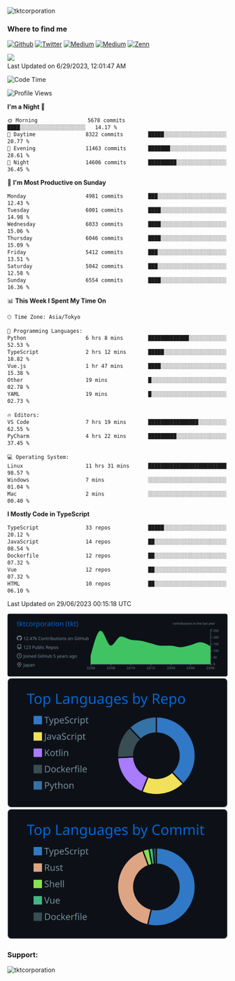 <p align="left"> <img src="https://komarev.com/ghpvc/?username=tktcorporation&label=Profile%20views&color=0e75b6&style=flat" alt="tktcorporation" /> </p>

<h3>Where to find me</h3>
<p>
<a href="https://github.com/tktcorporation" target="_blank"><img alt="Github" src="https://img.shields.io/badge/GitHub-%2312100E.svg?&style=for-the-badge&logo=Github&logoColor=white" /></a>
<a href="https://twitter.com/tktcorporation" target="_blank"><img alt="Twitter" src="https://img.shields.io/badge/twitter-%231DA1F2.svg?&style=for-the-badge&logo=twitter&logoColor=white" /></a>
<a href="https://www.linkedin.com/in/tktcorporation" target="_blank"><img alt="Medium" src="https://img.shields.io/badge/linkdin-0a66c2.svg?&style=for-the-badge&logo=linkedin&logoColor=white" /></a>
<a href="https://qiita.com/tktcorporation" target="_blank"><img alt="Medium" src="https://img.shields.io/badge/qiita-55C500.svg?&style=for-the-badge&logo=qiita&logoColor=white" /></a>
<a href="https://zenn.dev/tktcorporation" target="_blank"><img alt="Zenn" src="https://img.shields.io/badge/Zenn-3EA8FF.svg?&style=for-the-badge&logo=Zenn&logoColor=white" /></a>
</p>

<!--START_SECTION:lapras-card-->
<a href="https://lapras.com/public/tktcorporation" target="_blank" rel="noopener noreferrer"><img src="https://lapras-card-generator.vercel.app/api/svg?e=3.86&b=3.48&i=3.58&b1=%23232323&b2=%236d6d6d&i1=%23212121&i2=%23818181&l=en" width="300" ></a>  
Last Updated on 6/29/2023, 12:01:47 AM
<!--END_SECTION:lapras-card-->
  
<!--START_SECTION:waka-->
![Code Time](http://img.shields.io/badge/Code%20Time-1%2C052%20hrs-blue)

![Profile Views](http://img.shields.io/badge/Profile%20Views-0-blue)

**I'm a Night 🦉** 

```text
🌞 Morning                5678 commits        ████░░░░░░░░░░░░░░░░░░░░░   14.17 % 
🌆 Daytime                8322 commits        █████░░░░░░░░░░░░░░░░░░░░   20.77 % 
🌃 Evening                11463 commits       ███████░░░░░░░░░░░░░░░░░░   28.61 % 
🌙 Night                  14606 commits       █████████░░░░░░░░░░░░░░░░   36.45 % 
```
📅 **I'm Most Productive on Sunday** 

```text
Monday                   4981 commits        ███░░░░░░░░░░░░░░░░░░░░░░   12.43 % 
Tuesday                  6001 commits        ████░░░░░░░░░░░░░░░░░░░░░   14.98 % 
Wednesday                6033 commits        ████░░░░░░░░░░░░░░░░░░░░░   15.06 % 
Thursday                 6046 commits        ████░░░░░░░░░░░░░░░░░░░░░   15.09 % 
Friday                   5412 commits        ███░░░░░░░░░░░░░░░░░░░░░░   13.51 % 
Saturday                 5042 commits        ███░░░░░░░░░░░░░░░░░░░░░░   12.58 % 
Sunday                   6554 commits        ████░░░░░░░░░░░░░░░░░░░░░   16.36 % 
```


📊 **This Week I Spent My Time On** 

```text
🕑︎ Time Zone: Asia/Tokyo

💬 Programming Languages: 
Python                   6 hrs 8 mins        █████████████░░░░░░░░░░░░   52.53 % 
TypeScript               2 hrs 12 mins       █████░░░░░░░░░░░░░░░░░░░░   18.82 % 
Vue.js                   1 hr 47 mins        ████░░░░░░░░░░░░░░░░░░░░░   15.38 % 
Other                    19 mins             █░░░░░░░░░░░░░░░░░░░░░░░░   02.78 % 
YAML                     19 mins             █░░░░░░░░░░░░░░░░░░░░░░░░   02.73 % 

🔥 Editors: 
VS Code                  7 hrs 19 mins       ████████████████░░░░░░░░░   62.55 % 
PyCharm                  4 hrs 22 mins       █████████░░░░░░░░░░░░░░░░   37.45 % 

💻 Operating System: 
Linux                    11 hrs 31 mins      █████████████████████████   98.57 % 
Windows                  7 mins              ░░░░░░░░░░░░░░░░░░░░░░░░░   01.04 % 
Mac                      2 mins              ░░░░░░░░░░░░░░░░░░░░░░░░░   00.40 % 
```

**I Mostly Code in TypeScript** 

```text
TypeScript               33 repos            █████░░░░░░░░░░░░░░░░░░░░   20.12 % 
JavaScript               14 repos            ██░░░░░░░░░░░░░░░░░░░░░░░   08.54 % 
Dockerfile               12 repos            ██░░░░░░░░░░░░░░░░░░░░░░░   07.32 % 
Vue                      12 repos            ██░░░░░░░░░░░░░░░░░░░░░░░   07.32 % 
HTML                     10 repos            ██░░░░░░░░░░░░░░░░░░░░░░░   06.10 % 
```




 Last Updated on 29/06/2023 00:15:18 UTC
<!--END_SECTION:waka-->

[![](https://raw.githubusercontent.com/tktcorporation/tktcorporation/master/profile-summary-card-output/github_dark/0-profile-details.svg)](https://github.com/vn7n24fzkq/github-profile-summary-cards)
[![](https://raw.githubusercontent.com/tktcorporation/tktcorporation/master/profile-summary-card-output/github_dark/1-repos-per-language.svg)](https://github.com/vn7n24fzkq/github-profile-summary-cards) [![](https://raw.githubusercontent.com/tktcorporation/tktcorporation/master/profile-summary-card-output/github_dark/2-most-commit-language.svg)](https://github.com/vn7n24fzkq/github-profile-summary-cards)

<h3 align="left">Support:</h3>
<p><a href="https://www.buymeacoffee.com/tktcorporation"> <img align="left" src="https://cdn.buymeacoffee.com/buttons/v2/default-yellow.png" height="50" width="210" alt="tktcorporation" /></a></p><br><br>
